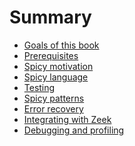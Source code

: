 # Summary

- [Goals of this book](./goals.md)
- [Prerequisites](./prerequisites.md)
- [Spicy motivation]()
- [Spicy language]()
- [Testing]()
- [Spicy patterns]()
- [Error recovery]()
- [Integrating with Zeek]()
- [Debugging and profiling]()
